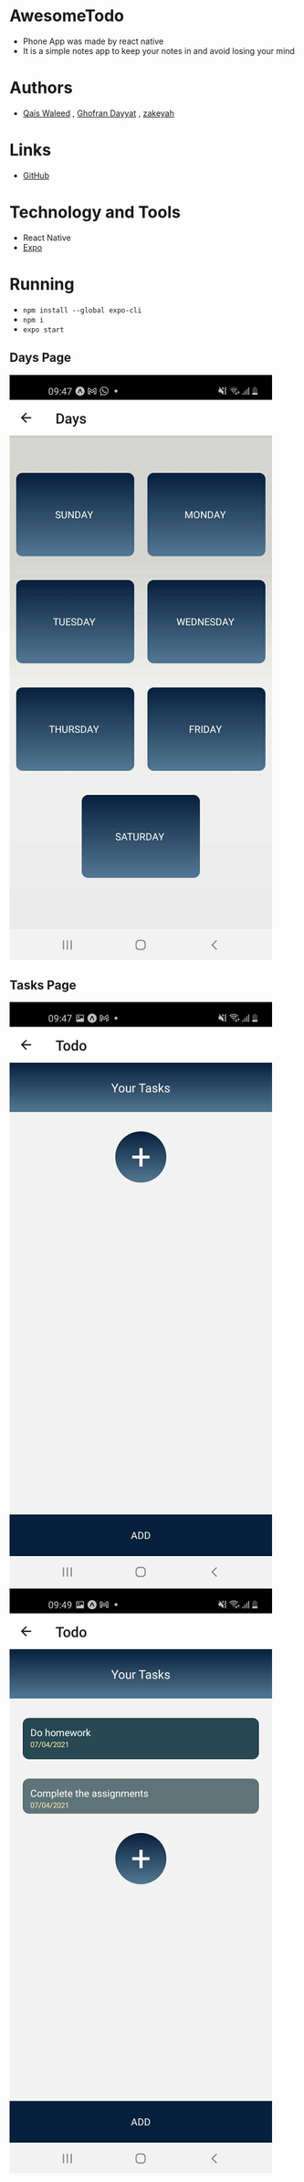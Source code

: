 # AwesomeTodo

+ Phone App was made by react native
+ It is a simple notes app to keep your notes in and avoid losing your mind

# Authors
* [Qais Waleed](https://github.com/qaisw96) , [Ghofran Dayyat](https://github.com/ghofranDayyat/) , [zakeyah](https://github.com/zakeyah)

# Links
* [GitHub](https://github.com/zakeyah/AwesomeTodo)

# Technology and Tools
* React Native
* [Expo](https://m.apkpure.com/ar/expo/host.exp.exponent) 

# Running
* ``npm install --global expo-cli``
* `npm i `
* `expo start`


## Days Page 

![](./assets/days.jpg)

## Tasks Page 

![](./assets/add.jpg)
![](./assets/tasks.jpg)
